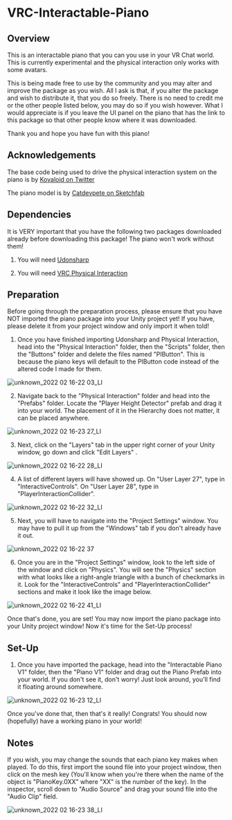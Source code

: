 # VRC-Interactable-Piano

## Overview
This is an interactable piano that you can you use in your VR Chat world. This is currently experimental and the physical interaction only works with some avatars. 

This is being made free to use by the community and you may alter and improve the package as you wish. All I ask is that, if you alter the package and wish to distribute it, that you do so freely. There is no need to credit me or the other people listed below, you may do so if you wish however. What I would appreciate is if you leave the UI panel on the piano that has the link to this package so that other people know where it was downloaded. 

Thank you and hope you have fun with this piano!


## Acknowledgements
The base code being used to drive the physical interaction system on the piano is by [Kovaloid on Twitter](https://twitter.com/kovaloid)

The piano model is by [Catdevpete on Sketchfab](https://sketchfab.com/3d-models/upright-piano-wip-eb76131fcae44993a532ad1b99050deb)


## Dependencies

It is VERY important that you have the following two packages downloaded already before downloading this package! The piano won't work without them!

1. You will need [Udonsharp](https://github.com/vrchat-community/UdonSharp)

2. You will need [VRC Physical Interaction](https://bitbucket.org/akovaloid/vrc-physical-interaction/src/master/)


## Preparation

Before going through the preparation process, please ensure that you have NOT imported the piano package into your Unity project yet! If you have, please delete it from your project window and only import it when told!

1. Once you have finished importing Udonsharp and Physical Interaction, head into the "Physical Interaction" folder, then the "Scripts" folder, then the "Buttons" folder and delete the files named "PIButton". This is because the piano keys will default to the PIButton code instead of the altered code I made for them. 

![unknown_2022 02 16-22 03_LI](https://user-images.githubusercontent.com/99851805/154397536-241112e7-1a3c-410e-ae1d-4a53fd9f5002.jpg)

2. Navigate back to the "Physical Interaction" folder and head into the "Prefabs" folder. Locate the "Player Height Detector" prefab and drag it into your world. The placement of it in the Hierarchy does not matter, it can be placed anywhere.

![unknown_2022 02 16-23 27_LI](https://user-images.githubusercontent.com/99851805/154405693-e788d075-ca86-4142-a27b-62982089e07e.jpg)

3. Next, click on the "Layers" tab in the upper right corner of your Unity window, go down and click "Edit Layers" .

![unknown_2022 02 16-22 28_LI](https://user-images.githubusercontent.com/99851805/154399840-7fc784e7-0052-42a3-b4fa-f7b11eb7c0cb.jpg)

4. A list of different layers will have showed up. On "User Layer 27", type in "InteractiveControls". On "User Layer 28", type in "PlayerInteractionCollider".

![unknown_2022 02 16-22 32_LI](https://user-images.githubusercontent.com/99851805/154400291-1538a4a7-98af-4953-9ed4-fe404f0a8e9d.jpg)

5. Next, you will have to navigate into the "Project Settings" window. You may have to pull it up from the "Windows" tab if you don't already have it out.

![unknown_2022 02 16-22 37](https://user-images.githubusercontent.com/99851805/154400742-dd851836-2efd-4400-8a4b-65551acaf551.png)

6. Once you are in the "Project Settings" window, look to the left side of the window and click on "Physics". You will see the "Physics" section with what looks like a right-angle triangle with a bunch of checkmarks in it. Look for the "InteractiveControls" and "PlayerInteractionCollider" sections and make it look like the image below.

![unknown_2022 02 16-22 41_LI](https://user-images.githubusercontent.com/99851805/154401268-302b1332-dd28-4c28-a3e4-77eadcf47f6e.jpg)

Once that's done, you are set! You may now import the piano package into your Unity project window! Now it's time for the Set-Up process!

## Set-Up

1. Once you have imported the package, head into the "Interactable Piano V1" folder, then the "Piano V1" folder and drag out the Piano Prefab into your world. If you don't see it, don't worry! Just look around, you'll find it floating around somewhere.

![unknown_2022 02 16-23 12_LI](https://user-images.githubusercontent.com/99851805/154404060-3f0eaee9-cf6d-42b0-98cf-47c40ed65fdf.jpg)

Once you've done that, then that's it really! Congrats! You should now (hopefully) have a working piano in your world! 

## Notes

If you wish, you may change the sounds that each piano key makes when played. To do this, first import the sound file into your project window, then click on the mesh key (You'll know when you're there when the name of the object is "PianoKey.0XX" where "XX" is the number of the key). In the inspector, scroll down to "Audio Source" and drag your sound file into the "Audio Clip" field.

![unknown_2022 02 16-23 38_LI](https://user-images.githubusercontent.com/99851805/154406633-49a8d976-d785-4a29-bcd7-b5d86d00a661.jpg)

